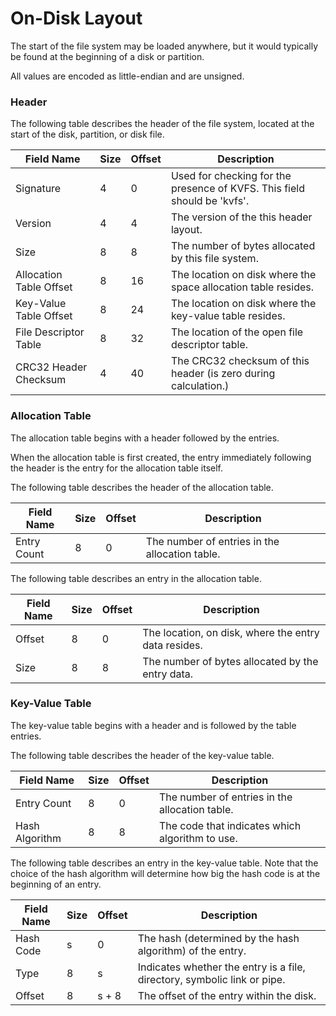 On-Disk Layout
==============

The start of the file system may be loaded anywhere, but it would typically be found at the beginning of a disk or partition.

All values are encoded as little-endian and are unsigned.

### Header

The following table describes the header of the file system, located at the start of the disk, partition, or disk file.

| Field Name              | Size | Offset | Description                                                              |
|-------------------------|------|--------|--------------------------------------------------------------------------|
| Signature               | 4    | 0      | Used for checking for the presence of KVFS. This field should be 'kvfs'. |
| Version                 | 4    | 4      | The version of the this header layout.                                   |
| Size                    | 8    | 8      | The number of bytes allocated by this file system.                       |
| Allocation Table Offset | 8    | 16     | The location on disk where the space allocation table resides.           |
| Key-Value Table Offset  | 8    | 24     | The location on disk where the key-value table resides.                  |
| File Descriptor Table   | 8    | 32     | The location of the open file descriptor table.                          |
| CRC32 Header Checksum   | 4    | 40     | The CRC32 checksum of this header (is zero during calculation.)          |

### Allocation Table

The allocation table begins with a header followed by the entries.

When the allocation table is first created, the entry immediately following the header is the entry for the allocation table itself.

The following table describes the header of the allocation table.

| Field Name              | Size | Offset | Description                                                              |
|-------------------------|------|--------|--------------------------------------------------------------------------|
| Entry Count             | 8    | 0      | The number of entries in the allocation table.                           |

The following table describes an entry in the allocation table.

| Field Name              | Size | Offset | Description                                                              |
|-------------------------|------|--------|--------------------------------------------------------------------------|
| Offset                  | 8    | 0      | The location, on disk, where the entry data resides.                     |
| Size                    | 8    | 8      | The number of bytes allocated by the entry data.                         |

### Key-Value Table

The key-value table begins with a header and is followed by the table entries.

The following table describes the header of the key-value table.

| Field Name              | Size | Offset | Description                                                              |
|-------------------------|------|--------|--------------------------------------------------------------------------|
| Entry Count             | 8    | 0      | The number of entries in the allocation table.                           |
| Hash Algorithm          | 8    | 8      | The code that indicates which algorithm to use.                          |

The following table describes an entry in the key-value table.
Note that the choice of the hash algorithm will determine how big the hash code is at the beginning of an entry.

| Field Name              | Size | Offset | Description                                                              |
|-------------------------|------|--------|--------------------------------------------------------------------------|
| Hash Code               | s    | 0      | The hash (determined by the hash algorithm) of the entry.                |
| Type                    | 8    | s      | Indicates whether the entry is a file, directory, symbolic link or pipe. |
| Offset                  | 8    | s + 8  | The offset of the entry within the disk.                                 |

